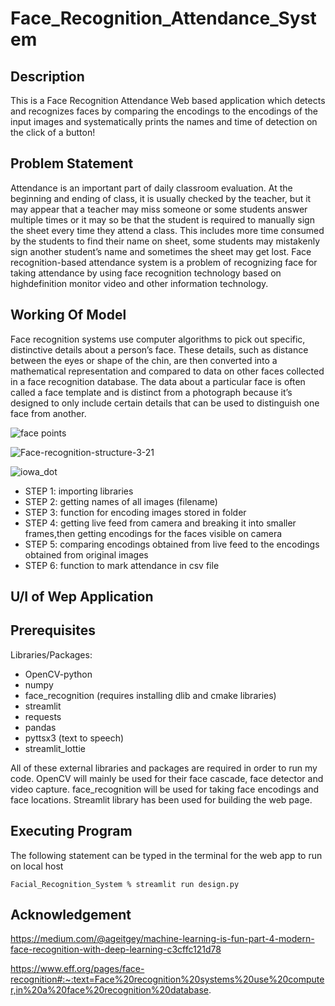 # Face_Recognition_Attendance_System
## Description
This is a Face Recognition Attendance Web based application which detects and recognizes faces by comparing the encodings to the encodings of the input images and systematically prints the names and time of detection on the click of a button!

## Problem Statement
Attendance is an important part of daily classroom evaluation. At the beginning and ending of
class, it is usually checked by the teacher, but it may appear that a teacher may miss someone or some students answer multiple times or it may so be that the student is required to manually sign the sheet every time they attend a class. This includes more time consumed by the students to find their name on sheet, some students may mistakenly sign another student’s name and sometimes the sheet may get lost.
Face recognition-based attendance system is a problem of recognizing face for taking attendance by using face recognition technology based on highdefinition monitor video and other information technology.

## Working Of Model
Face recognition systems use computer algorithms to pick out specific, distinctive details about a person’s face. These details, such as distance between the eyes or shape of the chin, are then converted into a mathematical representation and compared to data on other faces collected in a face recognition database. The data about a particular face is often called a face template and is distinct from a photograph because it’s designed to only include certain details that can be used to distinguish one face from another.

![face points](https://user-images.githubusercontent.com/98026175/170861875-ddb7ab8a-4c16-4b34-8629-175eb2ee283f.jpeg)

![Face-recognition-structure-3-21](https://user-images.githubusercontent.com/98026175/170862407-6e1a6839-a17d-4018-a573-35625531ef5c.png)

![iowa_dot](https://user-images.githubusercontent.com/98026175/170862439-09b5f363-6d69-46f2-80b8-b26329864ddf.jpeg)

- STEP 1: importing libraries
- STEP 2: getting names of all images (filename)
- STEP 3: function for encoding images stored in folder
- STEP 4: getting live feed from camera and breaking it into smaller frames,then getting encodings for the faces visible on camera
- STEP 5: comparing encodings obtained from live feed to the encodings obtained from original images
- STEP 6: function to mark attendance in csv file

## U/I of Wep Application


## Prerequisites
Libraries/Packages:

- OpenCV-python
- numpy
- face_recognition (requires installing dlib and cmake libraries)
- streamlit
- requests
- pandas
- pyttsx3 (text to speech)
- streamlit_lottie


All of these external libraries and packages are required in order to run my code. 
OpenCV will mainly be used for their face cascade, face detector and video capture.
face_recognition will be used for taking face encodings and face locations.
Streamlit library has been used for building the web page.




## Executing Program
The following statement can be typed in the terminal for the web app to run on local host

`Facial_Recognition_System % streamlit run design.py`

## Acknowledgement
https://medium.com/@ageitgey/machine-learning-is-fun-part-4-modern-face-recognition-with-deep-learning-c3cffc121d78

https://www.eff.org/pages/face-recognition#:~:text=Face%20recognition%20systems%20use%20computer,in%20a%20face%20recognition%20database.

